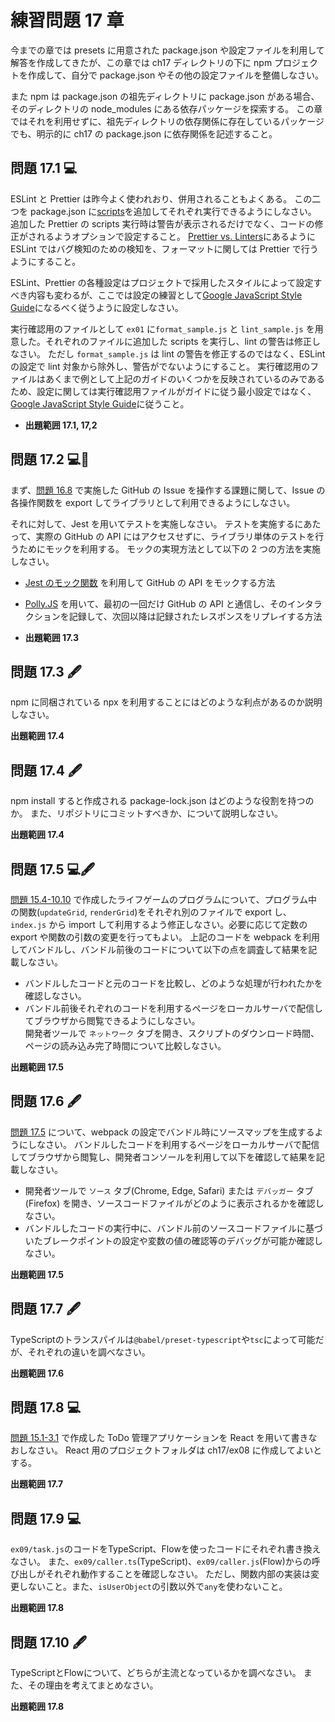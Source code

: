 # 練習問題 17 章

今までの章では presets に用意された package.json や設定ファイルを利用して解答を作成してきたが、この章では ch17 ディレクトリの下に npm プロジェクトを作成して、自分で package.json やその他の設定ファイルを整備しなさい。

また npm は package.json の祖先ディレクトリに package.json がある場合、そのディレクトリの node_modules にある依存パッケージを探索する。
この章ではそれを利用せずに、祖先ディレクトリの依存関係に存在しているパッケージでも、明示的に ch17 の package.json に依存関係を記述すること。

## 問題 17.1 💻

ESLint と Prettier は昨今よく使われおり、併用されることもよくある。
この二つを package.json に[scripts](https://docs.npmjs.com/cli/v9/using-npm/scripts)を追加してそれぞれ実行できるようにしなさい。
追加した Prettier の scripts 実行時は警告が表示されるだけでなく、コードの修正がされるようオプションで設定すること。
[Prettier vs. Linters](https://prettier.io/docs/en/comparison.html)にあるように ESLint ではバグ検知のための検知を、フォーマットに関しては Prettier で行うようにすること。

ESLint、Prettier の各種設定はプロジェクトで採用したスタイルによって設定すべき内容も変わるが、ここでは設定の練習として[Google JavaScript Style Guide](https://google.github.io/styleguide/jsguide.html)になるべく従うように設定しなさい。

実行確認用のファイルとして `ex01` に`format_sample.js` と `lint_sample.js` を用意した。それぞれのファイルに追加した scripts を実行し、lint の警告は修正しなさい。
ただし `format_sample.js` は lint の警告を修正するのではなく、ESLint の設定で lint 対象から除外し、警告がでないようにすること。
実行確認用のファイルはあくまで例として上記のガイドのいくつかを反映されているのみであるため、設定に関しては実行確認用ファイルがガイドに従う最小設定ではなく、[Google JavaScript Style Guide](https://google.github.io/styleguide/jsguide.html)に従うこと。

- **出題範囲 17.1, 17,2**

## 問題 17.2 💻🧪

まず、[問題 16.8](../ch16/README.md#問題-168-) で実施した GitHub の Issue を操作する課題に関して、Issue の各操作関数を export してライブラリとして利用できるようにしなさい。

それに対して、Jest を用いてテストを実施しなさい。
テストを実施するにあたって、実際の GitHub の API にはアクセスせずに、ライブラリ単体のテストを行うためにモックを利用する。
モックの実現方法として以下の 2 つの方法を実施しなさい。

- [Jest のモック関数](https://jestjs.io/ja/docs/mock-function-api) を利用して GitHub の API をモックする方法
- [Polly.JS](https://github.com/Netflix/pollyjs) を用いて、最初の一回だけ GitHub の API と通信し、そのインタラクションを記録して、次回以降は記録されたレスポンスをリプレイする方法

- **出題範囲 17.3**

## 問題 17.3 🖋️

npm に同梱されている npx を利用することにはどのような利点があるのか説明しなさい。

**出題範囲 17.4**

## 問題 17.4 🖋️

npm install すると作成される package-lock.json はどのような役割を持つのか。
また、リポジトリにコミットすべきか、について説明しなさい。

**出題範囲 17.4**

## 問題 17.5 💻🖋️

[問題 15.4-10.10](../ch15.04-10/README.md#問題-154-1010-) で作成したライフゲームのプログラムについて、プログラム中の関数(`updateGrid`, `renderGrid`)をそれぞれ別のファイルで export し、`index.js` から import して利用するよう修正しなさい。必要に応じて定数の export や関数の引数の変更を行ってもよい。
上記のコードを webpack を利用してバンドルし、バンドル前後のコードについて以下の点を調査して結果を記載しなさい。

- バンドルしたコードと元のコードを比較し、どのような処理が行われたかを確認しなさい。
- バンドル前後それぞれのコードを利用するページをローカルサーバで配信してブラウザから閲覧できるようにしなさい。  
  開発者ツールで `ネットワーク` タブを開き、スクリプトのダウンロード時間、ページの読み込み完了時間について比較しなさい。

**出題範囲 17.5**

## 問題 17.6 🖋️

[問題 17.5](#問題-175-) について、webpack の設定でバンドル時にソースマップを生成するようにしなさい。
バンドルしたコードを利用するページをローカルサーバで配信してブラウザから閲覧し、開発者コンソールを利用して以下を確認して結果を記載しなさい。

- 開発者ツールで `ソース` タブ(Chrome, Edge, Safari) または `デバッガー` タブ(Firefox) を開き、ソースコードファイルがどのように表示されるかを確認しなさい。
- バンドルしたコードの実行中に、バンドル前のソースコードファイルに基づいたブレークポイントの設定や変数の値の確認等のデバッグが可能か確認しなさい。

**出題範囲 17.5**

## 問題 17.7 🖋

TypeScriptのトランスパイルは`@babel/preset-typescript`や`tsc`によって可能だが、それぞれの違いを調べなさい。

**出題範囲 17.6**

## 問題 17.8 💻

[問題 15.1-3.1](../ch15.01-03/README.md) で作成した ToDo 管理アプリケーションを React を用いて書きなおしなさい。
React 用のプロジェクトフォルダは ch17/ex08 に作成してよいとする。

**出題範囲 17.7**

## 問題 17.9 💻

`ex09/task.js`のコードをTypeScript、Flowを使ったコードにそれぞれ書き換えなさい。
また、`ex09/caller.ts`(TypeScript)、`ex09/caller.js`(Flow)からの呼び出しがそれぞれ動作することを確認しなさい。
ただし、関数内部の実装は変更しないこと。また、`isUserObject`の引数以外で`any`を使わないこと。

**出題範囲 17.8**

## 問題 17.10 🖋

TypeScriptとFlowについて、どちらが主流となっているかを調べなさい。
また、その理由を考えてまとめなさい。

**出題範囲 17.8**
